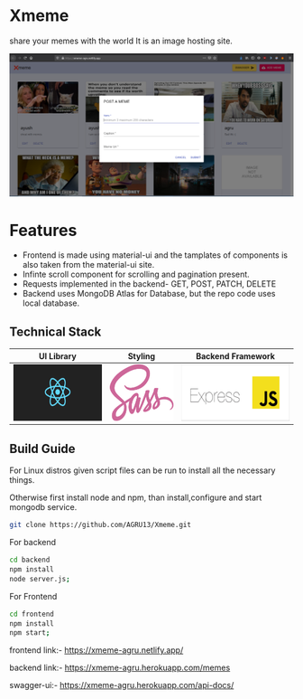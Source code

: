 # Xmeme
share your memes with the world
It is an image hosting site.

<img src="./images/site.png">

# Features
* Frontend is made using material-ui and the tamplates of components is also taken from the material-ui site.
* Infinte scroll component for scrolling and pagination present. 
* Requests implemented in the backend- GET, POST, PATCH, DELETE
* Backend uses MongoDB Atlas for Database, but the repo code uses local database.

## Technical Stack

|                  UI Library                   |                   Styling                    |              Backend Framework               |
| :-------------------------------------------: | :------------------------------------------: | :------------------------------------------: |
| <img src="./images/react-logo.png" height="100px"> | <img src="./images/sass-logo.png" height="100px"> | <img src="./images/express.png" height="100px"> |

## Build Guide

For Linux distros given script files can be run to install all the necessary things.

Otherwise first install node and npm, than install,configure and start mongodb service.

```bash
git clone https://github.com/AGRU13/Xmeme.git
```

For backend
```bash
cd backend
npm install
node server.js;
```

For Frontend
```bash
cd frontend
npm install
npm start;
```

frontend link:- https://xmeme-agru.netlify.app/

backend link:- https://xmeme-agru.herokuapp.com/memes

swagger-ui:- https://xmeme-agru.herokuapp.com/api-docs/

